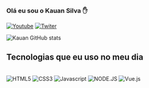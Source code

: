 ### Olá eu sou o Kauan Silva ✋

[![Youtube](https://img.shields.io/badge/Instagram-E4405F?style=for-the-badge&logo=instagram&logoColor=white)](https://www.instagram.com/s.c_kauan/)
[![Twiter](https://img.shields.io/badge/Twitter-1DA1F2?style=for-the-badge&logo=twitter&logoColor=white
)](https://twitter.com/sc_kauan06)

![Kauan GitHub stats](https://github-readme-stats.vercel.app/api?username=Kauan678f&show_icons=true&theme=dracula)

## Tecnologias que eu uso no meu dia

<div style="display: inline-block"><br>
    <img align="center" alt="HTML5" src="https://img.shields.io/badge/HTML5-E34F26?style=for-the-badge&logo=html5&logoColor=white"/>
    <img align="center" alt="CSS3" src="https://img.shields.io/badge/CSS3-1572B6?style=for-the-badge&logo=css3&logoColor=white"/>
    <img align="center" alt="Javascript" src="https://img.shields.io/badge/JavaScript-F7DF1E?style=for-the-badge&logo=javascript&logoColor=black"/>
    <img align="center" alt="NODE.JS" src="https://img.shields.io/badge/Node.js-43853D?style=for-the-badge&logo=node.js&logoColor=white
    "/>
    <img align="center" alt="Vue.js" src="https://img.shields.io/badge/Vue.js-35495E?style=for-the-badge&logo=vue.js&logoColor=4FC08D"/>
</div>

